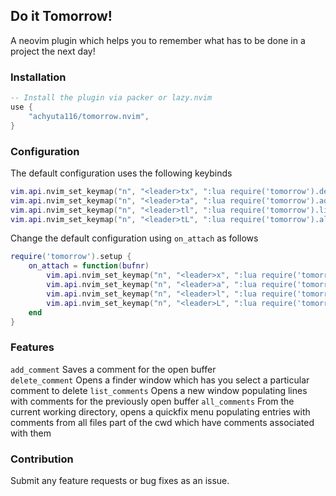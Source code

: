 ## Do it Tomorrow!
A neovim plugin which helps you to remember what has to be done in a project the next day!

### Installation
```lua
-- Install the plugin via packer or lazy.nvim
use {
    "achyuta116/tomorrow.nvim",
}
```

### Configuration
The default configuration uses the following keybinds
```lua
vim.api.nvim_set_keymap("n", "<leader>tx", ":lua require('tomorrow').delete_comment()<CR>", {})
vim.api.nvim_set_keymap("n", "<leader>ta", ":lua require('tomorrow').add_comment()<CR>", {})
vim.api.nvim_set_keymap("n", "<leader>tl", ":lua require('tomorrow').list_comments()<CR>", {})
vim.api.nvim_set_keymap("n", "<leader>tL", ":lua require('tomorrow').all_comments()<CR>", {})
```

Change the default configuration using `on_attach` as follows 

```lua
require('tomorrow').setup {
    on_attach = function(bufnr) 
        vim.api.nvim_set_keymap("n", "<leader>x", ":lua require('tomorrow').delete_comment()<CR>", {})
        vim.api.nvim_set_keymap("n", "<leader>a", ":lua require('tomorrow').add_comment()<CR>", {})
        vim.api.nvim_set_keymap("n", "<leader>l", ":lua require('tomorrow').list_comments()<CR>", {})
        vim.api.nvim_set_keymap("n", "<leader>L", ":lua require('tomorrow').all_comments()<CR>", {})
    end
}
```

### Features
`add_comment` 
Saves a comment for the open buffer  
`delete_comment` 
Opens a finder window which has you select a particular comment to delete
`list_comments` 
Opens a new window populating lines with comments for the previously open buffer 
`all_comments` 
From the current working directory, opens a quickfix menu populating entries with comments from all files part of the cwd which have comments associated with them


### Contribution
Submit any feature requests or bug fixes as an issue.

